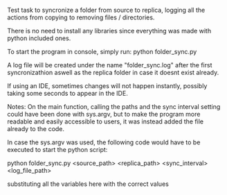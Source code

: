 Test task to syncronize a folder from source to replica, logging all the actions from copying to removing files / directories.

There is no need to install any libraries since everything was made with python included ones.

To start the program in console, simply run: python folder_sync.py

A log file will be created under the name "folder_sync.log" after the first syncronizathion aswell as the replica folder in case it doesnt exist already.

If using an IDE, sometimes changes will not happen instantly, possibly taking some seconds to appear in the IDE.

Notes:
On the main function, calling the paths and the sync interval setting could have been done with sys.argv, but to make the program more readable and easily accessible to users, it was instead added the file already to the code.

In case the sys.argv was used, the following code would have to be executed to start the python script:

python folder_sync.py <source_path> <replica_path> <sync_interval> <log_file_path> 

substituting all the variables here with the correct values
